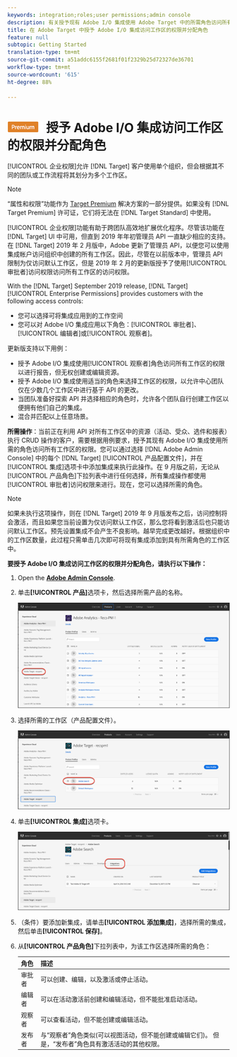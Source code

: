 ```yaml
---
keywords: integration;roles;user permissions;admin console
description: 有关授予现有 Adobe I/O 集成使用 Adobe Target 中的所需角色访问所有工作区的权限的信息。
title: 在 Adobe Target 中授予 Adobe I/O 集成访问工作区的权限并分配角色
feature: null
subtopic: Getting Started
translation-type: tm+mt
source-git-commit: a51addc6155f2681f01f2329b25d72327de36701
workflow-type: tm+mt
source-wordcount: '615'
ht-degree: 88%

---
```



# ![PREMIUM](/help/assets/premium.png) 授予 Adobe I/O 集成访问工作区的权限并分配角色

[!UICONTROL 企业权限]允许 [!DNL Target] 客户使用单个组织，但会根据其不同的团队或工作流程将其划分为多个工作区。

>[!NOTE]
>
>“属性和权限”功能作为 [Target Premium](/help/c-intro/intro.md#premium) 解决方案的一部分提供。如果没有 [!DNL Target Premium] 许可证，它们将无法在 [!DNL Target Standard] 中使用。

[!UICONTROL 企业权限]功能有助于跨团队高效地扩展优化程序。尽管该功能在 [!DNL Target] UI 中可用，但直到 2019 年年初管理员 API 一直缺少相应的支持。在 [!DNL Target] 2019 年 2 月版中，Adobe 更新了管理员 API，以便您可以使用集成帐户访问组织中创建的所有工作区。因此，尽管在以前版本中，管理员 API 限制为仅访问默认工作区，但是 2019 年 2 月的更新版授予了使用[!UICONTROL 审批者]访问权限访问所有工作区的访问权限。

With the [!DNL Target] September 2019 release, [!DNL Target] [!UICONTROL Enterprise Permissions] provides customers with the following access controls:

* 您可以选择可将集成应用到的工作空间
* 您可以对 Adobe I/O 集成应用以下角色：[!UICONTROL 审批者]、[!UICONTROL 编辑者]或[!UICONTROL 观察者]。

更新版支持以下用例：

* 授予 Adobe I/O 集成使用[!UICONTROL 观察者]角色访问所有工作区的权限以进行报告，但无权创建或编辑资源。
* 授予 Adobe I/O 集成使用适当的角色来选择工作区的权限，以允许中心团队仅在少数几个工作区中进行基于 API 的更改。
* 当团队准备好探索 API 并选择相应的角色时，允许各个团队自行创建工作区以便拥有他们自己的集成。
* 混合并匹配以上任意场景。

**所需操作**：当前正在利用 API 对所有工作区中的资源（活动、受众、选件和报表）执行 CRUD 操作的客户，需要根据用例要求，授予其现有 Adobe I/O 集成使用所需的角色访问所有工作区的权限。您可以通过选择 [!DNL Adobe Admin Console] 中的每个 [!DNL Target] [!UICONTROL 产品配置文件]，并在[!UICONTROL 集成]选项卡中添加集成来执行此操作。在 9 月版之前，无论从[!UICONTROL 产品角色]下拉列表中进行任何选择，所有集成操作都使用[!UICONTROL 审批者]访问权限来进行。现在，您可以选择所需的角色。

>[!NOTE]
>
>如果未执行这项操作，则在 [!DNL Target] 2019 年 9 月版发布之后，访问控制将会激活，而且如果您当前设置为仅访问默认工作区，那么您将看到激活后也只能访问默认工作区。预先设置集成不会产生不良影响。越早完成更改越好。根据组织中的工作区数量，此过程只需单击几次即可将现有集成添加到具有所需角色的工作区中。

**要授予 Adobe I/O 集成访问工作区的权限并分配角色，请执行以下操作：**

1. Open the **[Adobe Admin Console](https://adminconsole.adobe.com)**.

1. 单击&#x200B;**[!UICONTROL 产品]**&#x200B;选项卡，然后选择所需产品的名称。

   ![在 Adobe Admin Console 中选择产品](/help/administrating-target/c-user-management/property-channel/assets/io-choose-product.png)

1. 选择所需的工作区（产品配置文件）。

   ![选择产品配置文件](/help/administrating-target/c-user-management/property-channel/assets/io-select-product-profile.png)

1. 单击&#x200B;**[!UICONTROL 集成]**&#x200B;选项卡。

   ![“集成”选项卡](/help/administrating-target/c-user-management/property-channel/assets/integrations-tab.png)

1. （条件）要添加新集成，请单击&#x200B;**[!UICONTROL 添加集成]**，选择所需的集成，然后单击&#x200B;**[!UICONTROL 保存]**。

1. 从&#x200B;**[!UICONTROL 产品角色]**&#x200B;下拉列表中，为该工作区选择所需的角色：

   | 角色 | 描述 |
   |--- |--- |
   | 审批者 | 可以创建、编辑，以及激活或停止活动。 |
   | 编辑者 | 可以在活动激活前创建和编辑活动，但不能批准启动活动。 |
   | 观察者 | 可以查看活动，但不能创建或编辑活动。 |
   | 发布者 | 与“观察者”角色类似(可以视图活动，但不能创建或编辑它们)。 但是，“发布者”角色具有激活活动的其他权限。 |
